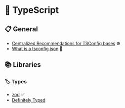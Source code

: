 # 🔷 TypeScript

## 📋 General

- [Centralized Recommendations for TSConfig bases](https://github.com/tsconfig/bases) ⚙️
- [What is a tsconfig.json](https://www.typescriptlang.org/docs/handbook/tsconfig-json.html) 📖

## 📚 Libraries

### 🏷️ Types

- [zod](https://zod.dev/) ✅
- [Definitely Typed](https://github.com/DefinitelyTyped/DefinitelyTyped)
